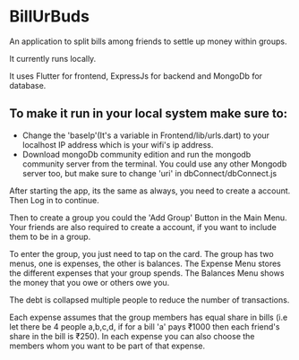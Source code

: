 # BillUrBuds
An application to split bills among friends to settle up money within groups.

<p>
  It currently runs locally.
  
  It uses Flutter for frontend, ExpressJs for backend and MongoDb for database.
</p>

<h2>
  To make it run in your local system make sure to:
</h2>

<ul>
  <li>Change the 'baseIp'(It's a variable in Frontend/lib/urls.dart) to your localhost IP address which is your wifi's ip address.</li>
  <li>Download mongoDb community edition and run the mongodb community server from the terminal. You could use any other Mongodb server too, but make sure to change 'uri' in dbConnect/dbConnect.js </li>
</ul>

<p>
  After starting the app, its the same as always, you need to create a account. Then Log in to continue.
  
  Then to create a group you could the 'Add Group' Button in the Main Menu. Your friends are also required to create a account, if you want to include them to be in a group.
  
  To enter the group, you just need to tap on the card. The group has two menus, one is expenses, the other is balances. The Expense Menu stores the different expenses that your group spends. The Balances Menu shows the money that you owe or others owe you. 
  
  The debt is collapsed multiple people to reduce the number of transactions. 
  
  Each expense assumes that the group members has equal share in bills (i.e let there be 4 people a,b,c,d, if for a bill 'a' pays ₹1000 then each friend's share in the bill is ₹250). In each expense you can also choose the members whom you want to be part of that expense.
</p>
